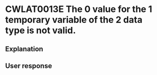 # CWLAT0013E The 0 value for the 1 temporary variable of the 2 data type is not valid.

## Explanation

## User response